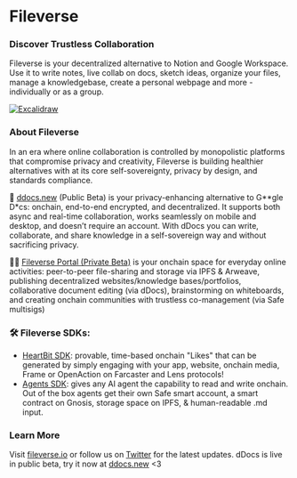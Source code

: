 # Fileverse

### Discover Trustless Collaboration 

Fileverse is your decentralized alternative to Notion and Google Workspace. Use it to write notes, live collab on docs, sketch ideas, organize your files, manage a knowledgebase, create a personal webpage and more - individually or as a group.

<a href="https://fileverse.io" target="_blank" rel="noopener">
  <picture>
    <img alt="Excalidraw" src="https://files.slack.com/files-pri/T031N5YENTU-F06T1MAFFPU/image.png?pub_secret=04a043277d" />
  </picture>
</a>

### About Fileverse
In an era where online collaboration is controlled by monopolistic platforms that compromise privacy and creativity, Fileverse is building healthier alternatives with at its core self-sovereignty, privacy by design, and standards compliance. 

💛 [ddocs.new](http://ddocs.new/) (Public Beta) is your privacy-enhancing alternative to G**gle D*cs: onchain, end-to-end encrypted, and decentralized. It supports both async and real-time collaboration, works seamlessly on mobile and desktop, and doesn’t require an account. With dDocs you can write, collaborate, and share knowledge in a self-sovereign way and without sacrificing privacy.

👩‍💻 [Fileverse Portal (Private Beta)](https://fileverse.io/portal) is your onchain space for everyday online activities: peer-to-peer file-sharing and storage via IPFS & Arweave, publishing decentralized websites/knowledge bases/portfolios, collaborative document editing (via dDocs), brainstorming on whiteboards, and creating onchain communities with trustless co-management (via Safe multisigs)

### 🛠️ Fileverse SDKs: 
- [HeartBit SDK](https://fileverse.io/heartbit): provable, time-based onchain "Likes" that can be generated by simply engaging with your app, website, onchain media, Frame or OpenAction on Farcaster and Lens protocols!
- [Agents SDK](https://agents.fileverse.io/): gives any AI agent the capability to read and write onchain. Out of the box agents get their own Safe smart account, a smart contract on Gnosis, storage space on IPFS, & human-readable .md input.
 

### Learn More
Visit [fileverse.io](https://fileverse.io) or follow us on [Twitter](https://twitter.com/fileverse) for the latest updates. dDocs is live in public beta, try it now at [ddocs.new](http://ddocs.new/) <3
